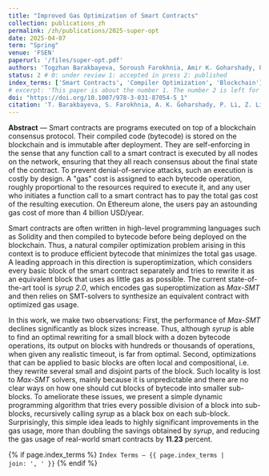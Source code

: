 ```yaml
---
title: "Improved Gas Optimization of Smart Contracts"
collection: publications_zh
permalink: /zh/publications/2025-super-opt
date: 2025-04-07
term: "Spring"
venue: 'FSEN'
paperurl: '/files/super-opt.pdf'
authors: 'Togzhan Barakbayeva, Soroush Farokhnia, Amir K. Goharshady, Pingjiang Li, Zhaorun Lin'
status: 2 # 0: under review 1: accepted in press 2: published
index_terms: ['Smart Contracts', 'Compiler Optimization', 'Blockchain']
# excerpt: 'This paper is about the number 1. The number 2 is left for future work.'
doi: "https://doi.org/10.1007/978-3-031-87054-5_1"
citation: 'T. Barakbayeva, S. Farokhnia, A. K. Goharshady, P. Li, Z. Lin Improved Gas Optimization of Smart Contracts. In 11th International Conference on Fundamentals of Software Engineering (FSEN), 2025.'
---
```

**Abstract** — Smart contracts are programs executed on top of a blockchain consensus protocol. Their compiled code (bytecode) is stored on the blockchain and is immutable after deployment. They are self-enforcing in the sense that any function call to a smart contract is executed by all nodes on the network, ensuring that they all reach consensus about the final state of the contract. To prevent denial-of-service attacks, such an execution is costly by design. A "gas" cost is assigned to each bytecode operation, roughly proportional to the resources required to execute it, and any user who initiates a function call to a smart contract has to pay the total gas cost of the resulting execution. On Ethereum alone, the users pay an astounding gas cost of more than 4 billion USD/year.

Smart contracts are often written in high-level programming languages such as Solidity and then compiled to bytecode before being deployed on the blockchain. Thus, a natural compiler optimization problem arising in this context is to produce efficient bytecode that minimizes the total gas usage. A leading approach in this direction is superoptimization, which considers every basic block of the smart contract separately and tries to rewrite it as an equivalent block that uses as little gas as possible. The current state-of-the-art tool is *syrup 2.0*, which encodes gas superoptimization as *Max-SMT* and then relies on SMT-solvers to synthesize an equivalent contract with optimized gas usage.
	
In this work, we make two observations: First, the performance of *Max-SMT* declines significantly as block sizes increase. Thus, although *syrup* is able to find an optimal rewriting for a small block with a dozen bytecode operations, its output on blocks with hundreds or thousands of operations, when given any realistic timeout, is far from optimal. Second, optimizations that can be applied to basic blocks are often local and compositional, i.e. they rewrite several small and disjoint parts of the block. Such locality is lost to *Max-SMT* solvers, mainly because it is unpredictable and there are no clear ways on how one should cut blocks of bytecode into smaller sub-blocks. To ameliorate these issues, we present a simple dynamic programming algorithm that tries every possible division of a block into sub-blocks, recursively calling *syrup* as a black box on each sub-block. Surprisingly, this simple idea leads to highly significant improvements in the gas usage, more than doubling the savings obtained by *syrup*, and reducing the gas usage of real-world smart contracts by **11.23** percent.

{% if page.index_terms %}
  <code>Index Terms — {{ page.index_terms | join: ', ' }}</code>
{% endif %}